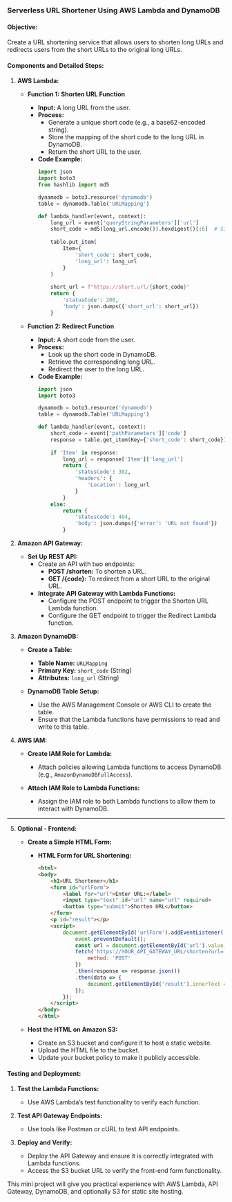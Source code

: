 <!--
  Author: omteja04
  Created on: 22-07-2024 09:53:59
  Description: Main
-->


### **Serverless URL Shortener Using AWS Lambda and DynamoDB**

#### **Objective:**
Create a URL shortening service that allows users to shorten long URLs and redirects users from the short URLs to the original long URLs.

#### **Components and Detailed Steps:**

1. **AWS Lambda:**

   - **Function 1: Shorten URL Function**
     - **Input:** A long URL from the user.
     - **Process:**
       - Generate a unique short code (e.g., a base62-encoded string).
       - Store the mapping of the short code to the long URL in DynamoDB.
       - Return the short URL to the user.
     - **Code Example:**
       ```python
       import json
       import boto3
       from hashlib import md5

       dynamodb = boto3.resource('dynamodb')
       table = dynamodb.Table('URLMapping')

       def lambda_handler(event, context):
           long_url = event['queryStringParameters']['url']
           short_code = md5(long_url.encode()).hexdigest()[:6]  # Simple hash for short code
           
           table.put_item(
               Item={
                   'short_code': short_code,
                   'long_url': long_url
               }
           )
           
           short_url = f"https://short.url/{short_code}"
           return {
               'statusCode': 200,
               'body': json.dumps({'short_url': short_url})
           }
       ```

   - **Function 2: Redirect Function**
     - **Input:** A short code from the user.
     - **Process:**
       - Look up the short code in DynamoDB.
       - Retrieve the corresponding long URL.
       - Redirect the user to the long URL.
     - **Code Example:**
       ```python
       import json
       import boto3

       dynamodb = boto3.resource('dynamodb')
       table = dynamodb.Table('URLMapping')

       def lambda_handler(event, context):
           short_code = event['pathParameters']['code']
           response = table.get_item(Key={'short_code': short_code})
           
           if 'Item' in response:
               long_url = response['Item']['long_url']
               return {
                   'statusCode': 302,
                   'headers': {
                       'Location': long_url
                   }
               }
           else:
               return {
                   'statusCode': 404,
                   'body': json.dumps({'error': 'URL not found'})
               }
       ```

2. **Amazon API Gateway:**

   - **Set Up REST API:**
     - Create an API with two endpoints:
       - **POST /shorten:** To shorten a URL.
       - **GET /{code}:** To redirect from a short URL to the original URL.
     - **Integrate API Gateway with Lambda Functions:**
       - Configure the POST endpoint to trigger the Shorten URL Lambda function.
       - Configure the GET endpoint to trigger the Redirect Lambda function.

3. **Amazon DynamoDB:**

   - **Create a Table:**
     - **Table Name:** `URLMapping`
     - **Primary Key:** `short_code` (String)
     - **Attributes:** `long_url` (String)

   - **DynamoDB Table Setup:**
     - Use the AWS Management Console or AWS CLI to create the table.
     - Ensure that the Lambda functions have permissions to read and write to this table.

4. **AWS IAM:**

   - **Create IAM Role for Lambda:**
     - Attach policies allowing Lambda functions to access DynamoDB (e.g., `AmazonDynamoDBFullAccess`).

   - **Attach IAM Role to Lambda Functions:**
     - Assign the IAM role to both Lambda functions to allow them to interact with DynamoDB.
****
5. **Optional - Frontend:**

   - **Create a Simple HTML Form:**
     - **HTML Form for URL Shortening:**
       ```html
       <html>
       <body>
           <h1>URL Shortener</h1>
           <form id="urlForm">
               <label for="url">Enter URL:</label>
               <input type="text" id="url" name="url" required>
               <button type="submit">Shorten URL</button>
           </form>
           <p id="result"></p>
           <script>
               document.getElementById('urlForm').addEventListener('submit', function(event) {
                   event.preventDefault();
                   const url = document.getElementById('url').value;
                   fetch('https://YOUR_API_GATEWAY_URL/shorten?url=' + encodeURIComponent(url), {
                       method: 'POST'
                   })
                   .then(response => response.json())
                   .then(data => {
                       document.getElementById('result').innerText = 'Short URL: ' + data.short_url;
                   });
               });
           </script>
       </body>
       </html>
       ```

   - **Host the HTML on Amazon S3:**
     - Create an S3 bucket and configure it to host a static website.
     - Upload the HTML file to the bucket.
     - Update your bucket policy to make it publicly accessible.

#### **Testing and Deployment:**

1. **Test the Lambda Functions:**
   - Use AWS Lambda’s test functionality to verify each function.

2. **Test API Gateway Endpoints:**
   - Use tools like Postman or cURL to test API endpoints.

3. **Deploy and Verify:**
   - Deploy the API Gateway and ensure it is correctly integrated with Lambda functions.
   - Access the S3 bucket URL to verify the front-end form functionality.

This mini project will give you practical experience with AWS Lambda, API Gateway, DynamoDB, and optionally S3 for static site hosting.